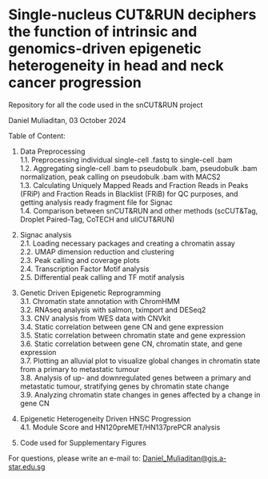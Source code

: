 # Single-nucleus CUT&RUN deciphers the function of intrinsic and genomics-driven epigenetic heterogeneity in head and neck cancer progression
Repository for all the code used in the snCUT&amp;RUN project

Daniel Muliaditan, 03 October 2024

Table of Content:
1. Data Preprocessing<br/>
	1.1. Preprocessing individual single-cell .fastq to single-cell .bam<br/>
	1.2. Aggregating single-cell .bam to pseudobulk .bam, pseudobulk .bam normalization, peak calling on pseudobulk .bam with MACS2<br/>
	1.3. Calculating Uniquely Mapped Reads and Fraction Reads in Peaks (FRiP) and Fraction Reads in Blacklist (FRiB) for QC purposes, and getting analysis ready fragment file for Signac<br/>
  	1.4. Comparison between snCUT&RUN and other methods (scCUT&Tag, Droplet Paired-Tag, CoTECH and uliCUT&RUN)

3. Signac analysis<br/>
	2.1. Loading necessary packages and creating a chromatin assay<br/>
	2.2. UMAP dimension reduction and clustering<br/>
	2.3. Peak calling and coverage plots<br/>
	2.4. Transcription Factor Motif analysis<br/>
	2.5. Differential peak calling and TF motif analysis

4. Genetic Driven Epigenetic Reprogramming<br/>
	3.1. Chromatin state annotation with ChromHMM<br/>
	3.2. RNAseq analysis with salmon, tximport and DESeq2<br/>
	3.3. CNV analysis from WES data with CNVkit <br/>
  	3.4. Static correlation between gene CN and gene expression<br/>
  	3.5. Static correlation between chromatin state and gene expression<br/>
  	3.6. Static correlation between gene CN, chromatin state, and gene expression<br/>
 	3.7. Plotting an alluvial plot to visualize global changes in chromatin state from a primary to metastatic tumour<br/>
 	3.8. Analysis of up- and downregulated genes between a primary and metastatic tumour, stratifying genes by chromatin state change<br/>
  	3.9. Analyzing chromatin state changes in genes affected by a change in gene CN

5. Epigenetic Heterogeneity Driven HNSC Progression<br/>
	4.1. Module Score and HN120preMET/HN137prePCR analysis

6. Code used for Supplementary Figures

For questions, please write an e-mail to: Daniel_Muliaditan@gis.a-star.edu.sg

